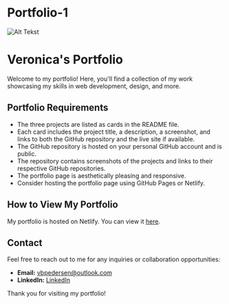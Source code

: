 # Portfolio-1

![Alt Tekst](![2024-06-07_21h54_05](https://github.com/Veronicabrun/Portfolio-1/blob/846a8e30d7412d4d7854d69de0fde303a0c277c1/images/2024-06-07_21h54_05.png)
)

# Veronica's Portfolio

Welcome to my portfolio! Here, you'll find a collection of my work showcasing my skills in web development, design, and more.

## Portfolio Requirements

- The three projects are listed as cards in the README file.
- Each card includes the project title, a description, a screenshot, and links to both the GitHub repository and the live site if available.
- The GitHub repository is hosted on your personal GitHub account and is public.
- The repository contains screenshots of the projects and links to their respective GitHub repositories.
- The portfolio page is aesthetically pleasing and responsive.
- Consider hosting the portfolio page using GitHub Pages or Netlify.

## How to View My Portfolio

My portfolio is hosted on Netlify. You can view it [here](#).

## Contact
Feel free to reach out to me for any inquiries or collaboration opportunities:
- **Email:** [vbpedersen@outlook.com](mailto:your-email@example.com)
- **LinkedIn:** [LinkedIn](https://linkedin.com/in/veronica-brun-pedersen-2860bb249)

Thank you for visiting my portfolio!
